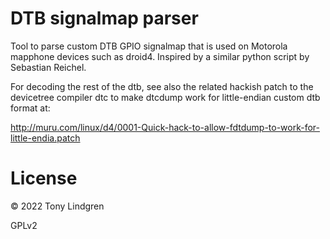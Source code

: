 DTB signalmap parser
====================

Tool to parse custom DTB GPIO signalmap that is used on Motorola mapphone
devices such as droid4. Inspired by a similar python script by Sebastian
Reichel.

For decoding the rest of the dtb, see also the related hackish patch to
the devicetree compiler dtc to make dtcdump work for little-endian custom
dtb format at:

http://muru.com/linux/d4/0001-Quick-hack-to-allow-fdtdump-to-work-for-little-endia.patch

License
=======

© 2022 Tony Lindgren

GPLv2
